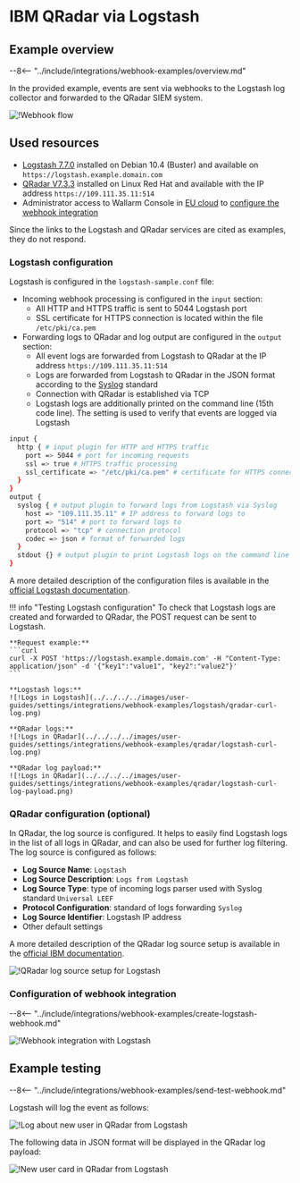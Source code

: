 # IBM QRadar via Logstash

## Example overview

--8<-- "../include/integrations/webhook-examples/overview.md"

In the provided example, events are sent via webhooks to the Logstash log collector and forwarded to the QRadar SIEM system.

![!Webhook flow](../../../../images/user-guides/settings/integrations/webhook-examples/logstash/qradar-scheme.png)

## Used resources

* [Logstash 7.7.0](#logstash-configuration) installed on Debian 10.4 (Buster) and available on `https://logstash.example.domain.com`
* [QRadar V7.3.3](#qradar-configuration-optional) installed on Linux Red Hat and available with the IP address `https://109.111.35.11:514`
* Administrator access to Wallarm Console in [EU cloud](https://my.wallarm.com) to [configure the webhook integration](#configuration-of-webhook-integration)

Since the links to the Logstash and QRadar services are cited as examples, they do not respond.

### Logstash configuration

Logstash is configured in the `logstash-sample.conf` file:

* Incoming webhook processing is configured in the `input` section:
    * All HTTP and HTTPS traffic is sent to 5044 Logstash port
    * SSL certificate for HTTPS connection is located within the file `/etc/pki/ca.pem`
* Forwarding logs to QRadar and log output are configured in the `output` section:
    * All event logs are forwarded from Logstash to QRadar at the IP address `https://109.111.35.11:514`
    * Logs are forwarded from Logstash to QRadar in the JSON format according to the [Syslog](https://en.wikipedia.org/wiki/Syslog) standard
    * Connection with QRadar is established via TCP
    * Logstash logs are additionally printed on the command line (15th code line). The setting is used to verify that events are logged via Logstash

```bash linenums="1"
input {
  http { # input plugin for HTTP and HTTPS traffic
    port => 5044 # port for incoming requests
    ssl => true # HTTPS traffic processing
    ssl_certificate => "/etc/pki/ca.pem" # certificate for HTTPS connection
  }
}
output {
  syslog { # output plugin to forward logs from Logstash via Syslog
    host => "109.111.35.11" # IP address to forward logs to
    port => "514" # port to forward logs to
    protocol => "tcp" # connection protocol
    codec => json # format of forwarded logs
  }
  stdout {} # output plugin to print Logstash logs on the command line
}
```

A more detailed description of the configuration files is available in the [official Logstash documentation](https://www.elastic.co/guide/en/logstash/current/configuration-file-structure.html).

!!! info "Testing Logstash configuration"
    To check that Logstash logs are created and forwarded to QRadar, the POST request can be sent to Logstash.

    **Request example:**
    ```curl
    curl -X POST 'https://logstash.example.domain.com' -H "Content-Type: application/json" -d '{"key1":"value1", "key2":"value2"}'
    ```

    **Logstash logs:**
    ![!Logs in Logstash](../../../../images/user-guides/settings/integrations/webhook-examples/logstash/qradar-curl-log.png)

    **QRadar logs:**
    ![!Logs in QRadar](../../../../images/user-guides/settings/integrations/webhook-examples/qradar/logstash-curl-log.png)

    **QRadar log payload:**
    ![!Logs in QRadar](../../../../images/user-guides/settings/integrations/webhook-examples/qradar/logstash-curl-log-payload.png)

### QRadar configuration (optional)

In QRadar, the log source is configured. It helps to easily find Logstash logs in the list of all logs in QRadar, and can also be used for further log filtering. The log source is configured as follows:

* **Log Source Name**: `Logstash`
* **Log Source Description**: `Logs from Logstash`
* **Log Source Type**: type of incoming logs parser used with Syslog standard `Universal LEEF`
* **Protocol Configuration**: standard of logs forwarding `Syslog`
* **Log Source Identifier**: Logstash IP address
* Other default settings

A more detailed description of the QRadar log source setup is available in the [official IBM documentation](https://www.ibm.com/support/knowledgecenter/en/SS42VS_DSM/com.ibm.dsm.doc/b_dsm_guide.pdf?origURL=SS42VS_DSM/b_dsm_guide.pdf).

![!QRadar log source setup for Logstash](../../../../images/user-guides/settings/integrations/webhook-examples/qradar/logstash-setup.png)

### Configuration of webhook integration

--8<-- "../include/integrations/webhook-examples/create-logstash-webhook.md"

![!Webhook integration with Logstash](../../../../images/user-guides/settings/integrations/webhook-examples/logstash/add-webhook-integration.png)

## Example testing

--8<-- "../include/integrations/webhook-examples/send-test-webhook.md"

Logstash will log the event as follows:

![!Log about new user in QRadar from Logstash](../../../../images/user-guides/settings/integrations/webhook-examples/logstash/qradar-user-log.png)

The following data in JSON format will be displayed in the QRadar log payload:

![!New user card in QRadar from Logstash](../../../../images/user-guides/settings/integrations/webhook-examples/qradar/logstash-user.png)
